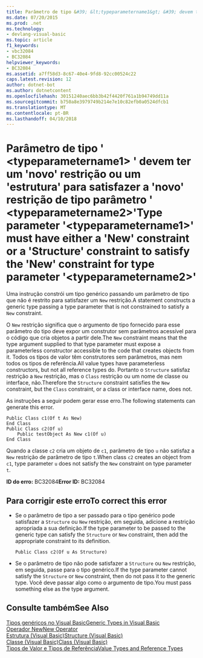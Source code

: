 ```yaml
---
title: Parâmetro de tipo &#39; &lt;typeparametername1&gt; &#39; devem ter um &#39;novo&#39; restrição ou um &#39;estrutura&#39; para satisfazer a &#39;novo&#39; restrição de tipo parâmetro &#39; &lt;typeparametername2&gt;&#39;
ms.date: 07/20/2015
ms.prod: .net
ms.technology:
- devlang-visual-basic
ms.topic: article
f1_keywords:
- vbc32084
- BC32084
helpviewer_keywords:
- BC32084
ms.assetid: a7ff58d3-8c67-40e4-9fd8-92cc00524c22
caps.latest.revision: 12
author: dotnet-bot
ms.author: dotnetcontent
ms.openlocfilehash: 30151240aec6bb3b42f4420f761a1b94749dd11a
ms.sourcegitcommit: b750a8e3979749b214e7e10c82efb0a0524dfcb1
ms.translationtype: MT
ms.contentlocale: pt-BR
ms.lasthandoff: 04/10/2018
---
```

# <a name="type-parameter-39lttypeparametername1gt39-must-have-either-a-39new39-constraint-or-a-39structure39-constraint-to-satisfy-the-39new39-constraint-for-type-parameter-39lttypeparametername2gt39"></a><span data-ttu-id="6d076-102">Parâmetro de tipo &#39; &lt;typeparametername1&gt; &#39; devem ter um &#39;novo&#39; restrição ou um &#39;estrutura&#39; para satisfazer a &#39;novo&#39; restrição de tipo parâmetro &#39; &lt;typeparametername2&gt;&#39;</span><span class="sxs-lookup"><span data-stu-id="6d076-102">Type parameter &#39;&lt;typeparametername1&gt;&#39; must have either a &#39;New&#39; constraint or a &#39;Structure&#39; constraint to satisfy the &#39;New&#39; constraint for type parameter &#39;&lt;typeparametername2&gt;&#39;</span></span>
<span data-ttu-id="6d076-103">Uma instrução constrói um tipo genérico passando um parâmetro de tipo que não é restrito para satisfazer um `New` restrição.</span><span class="sxs-lookup"><span data-stu-id="6d076-103">A statement constructs a generic type passing a type parameter that is not constrained to satisfy a `New` constraint.</span></span>  
  
 <span data-ttu-id="6d076-104">O `New` restrição significa que o argumento de tipo fornecido para esse parâmetro do tipo deve expor um construtor sem parâmetros acessível para o código que cria objetos a partir dele.</span><span class="sxs-lookup"><span data-stu-id="6d076-104">The `New` constraint means that the type argument supplied to that type parameter must expose a parameterless constructor accessible to the code that creates objects from it.</span></span> <span data-ttu-id="6d076-105">Todos os tipos de valor têm construtores sem parâmetros, mas nem todos os tipos de referência.</span><span class="sxs-lookup"><span data-stu-id="6d076-105">All value types have parameterless constructors, but not all reference types do.</span></span> <span data-ttu-id="6d076-106">Portanto o `Structure` satisfaz restrição a `New` restrição, mas o `Class` restrição ou um nome de classe ou interface, não.</span><span class="sxs-lookup"><span data-stu-id="6d076-106">Therefore the `Structure` constraint satisfies the `New` constraint, but the `Class` constraint, or a class or interface name, does not.</span></span>  
  
 <span data-ttu-id="6d076-107">As instruções a seguir podem gerar esse erro.</span><span class="sxs-lookup"><span data-stu-id="6d076-107">The following statements can generate this error.</span></span>  
  
```  
Public Class c1(Of t As New)  
End Class  
Public Class c2(Of u)  
    Public testObject As New c1(Of u)  
End Class  
```  
  
 <span data-ttu-id="6d076-108">Quando a classe `c2` cria um objeto de `c1`, parâmetro de tipo `u` não satisfaz a `New` restrição de parâmetro de tipo `t`.</span><span class="sxs-lookup"><span data-stu-id="6d076-108">When class `c2` creates an object from `c1`, type parameter `u` does not satisfy the `New` constraint on type parameter `t`.</span></span>  
  
 <span data-ttu-id="6d076-109">**ID do erro:** BC32084</span><span class="sxs-lookup"><span data-stu-id="6d076-109">**Error ID:** BC32084</span></span>  
  
## <a name="to-correct-this-error"></a><span data-ttu-id="6d076-110">Para corrigir este erro</span><span class="sxs-lookup"><span data-stu-id="6d076-110">To correct this error</span></span>  
  
-   <span data-ttu-id="6d076-111">Se o parâmetro de tipo a ser passado para o tipo genérico pode satisfazer a `Structure` ou `New` restrição, em seguida, adicione a restrição apropriada a sua definição.</span><span class="sxs-lookup"><span data-stu-id="6d076-111">If the type parameter to be passed to the generic type can satisfy the `Structure` or `New` constraint, then add the appropriate constraint to its definition.</span></span>  
  
    ```  
    Public Class c2(Of u As Structure)  
    ```  
  
-   <span data-ttu-id="6d076-112">Se o parâmetro de tipo não pode satisfazer a `Structure` ou `New` restrição, em seguida, passe para o tipo genérico.</span><span class="sxs-lookup"><span data-stu-id="6d076-112">If the type parameter cannot satisfy the `Structure` or `New` constraint, then do not pass it to the generic type.</span></span> <span data-ttu-id="6d076-113">Você deve passar algo como o argumento de tipo.</span><span class="sxs-lookup"><span data-stu-id="6d076-113">You must pass something else as the type argument.</span></span>  
  
## <a name="see-also"></a><span data-ttu-id="6d076-114">Consulte também</span><span class="sxs-lookup"><span data-stu-id="6d076-114">See Also</span></span>  
 [<span data-ttu-id="6d076-115">Tipos genéricos no Visual Basic</span><span class="sxs-lookup"><span data-stu-id="6d076-115">Generic Types in Visual Basic</span></span>](../../visual-basic/programming-guide/language-features/data-types/generic-types.md)  
 [<span data-ttu-id="6d076-116">Operador New</span><span class="sxs-lookup"><span data-stu-id="6d076-116">New Operator</span></span>](../../visual-basic/language-reference/operators/new-operator.md)  
 [<span data-ttu-id="6d076-117">Estrutura (Visual Basic)</span><span class="sxs-lookup"><span data-stu-id="6d076-117">Structure (Visual Basic)</span></span>](http://msdn.microsoft.com/library/263ce115-ac36-4c05-8cb7-0e0eead5c6d0)  
 [<span data-ttu-id="6d076-118">Classe (Visual Basic)</span><span class="sxs-lookup"><span data-stu-id="6d076-118">Class (Visual Basic)</span></span>](http://msdn.microsoft.com/library/0777c6e6-46bc-451b-ad70-57b49d4ef4f7)  
 [<span data-ttu-id="6d076-119">Tipos de Valor e Tipos de Referência</span><span class="sxs-lookup"><span data-stu-id="6d076-119">Value Types and Reference Types</span></span>](../../visual-basic/programming-guide/language-features/data-types/value-types-and-reference-types.md)
